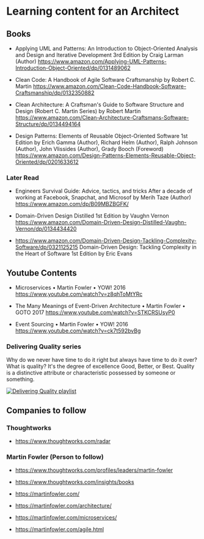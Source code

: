 # Learning content for an Architect

## Books

* Applying UML and Patterns: An Introduction to Object-Oriented Analysis and Design and Iterative Development 3rd Edition
by Craig Larman (Author)
https://www.amazon.com/Applying-UML-Patterns-Introduction-Object-Oriented/dp/0131489062


* Clean Code: A Handbook of Agile Software Craftsmanship by Robert C. Martin
https://www.amazon.com/Clean-Code-Handbook-Software-Craftsmanship/dp/0132350882

* Clean Architecture: A Craftsman's Guide to Software Structure and Design (Robert C. Martin Series) by Robert Martin
https://www.amazon.com/Clean-Architecture-Craftsmans-Software-Structure/dp/0134494164

* Design Patterns: Elements of Reusable Object-Oriented Software 1st Edition
by Erich Gamma (Author), Richard Helm (Author), Ralph Johnson (Author), John Vlissides (Author), Grady Booch (Foreword) 
https://www.amazon.com/Design-Patterns-Elements-Reusable-Object-Oriented/dp/0201633612

### Later Read
* Engineers Survival Guide: Advice, tactics, and tricks After a decade of working at Facebook, Snapchat, and Microsof
by Merih Taze (Author)
https://www.amazon.com/dp/B09MBZBGFK/


* Domain-Driven Design Distilled 1st Edition
by Vaughn Vernon
https://www.amazon.com/Domain-Driven-Design-Distilled-Vaughn-Vernon/dp/0134434420


* https://www.amazon.com/Domain-Driven-Design-Tackling-Complexity-Software/dp/0321125215
Domain-Driven Design: Tackling Complexity in the Heart of Software 1st Edition
by Eric Evans 


## Youtube Contents
* Microservices • Martin Fowler • YOW! 2016
https://www.youtube.com/watch?v=z8qhToMtYRc

* The Many Meanings of Event-Driven Architecture • Martin Fowler • GOTO 2017
https://www.youtube.com/watch?v=STKCRSUsyP0

* Event Sourcing • Martin Fowler • YOW! 2016
https://www.youtube.com/watch?v=ck7t592bvBg

### Delivering Quality series
Why do we never have time to do it right but always have time to do it over?
What is quality? It's the degree of excellence Good, Better, or  Best.
Quality is a distinctive attribute or characteristic possessed by someone or something.

[![Delivering Quality playlist](https://img.youtube.com/vi/61j16KYffL4/0.jpg)](https://www.youtube.com/watch?v=61j16KYffL4&list=PLLqjNYIgOqeR-yX9EmVUcGWbIrgOftn9I)



## Companies to follow
### Thoughtworks
* https://www.thoughtworks.com/radar

### Martin Fowler (Person to follow)
* https://www.thoughtworks.com/profiles/leaders/martin-fowler
* https://www.thoughtworks.com/insights/books


* https://martinfowler.com/
* https://martinfowler.com/architecture/
* https://martinfowler.com/microservices/
* https://martinfowler.com/agile.html
